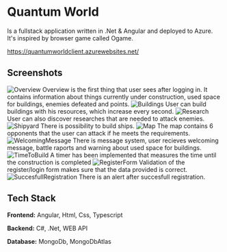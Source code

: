
# Quantum World

Is a fullstack application written in .Net & Angular and deployed to Azure. It's inspired by browser game called Ogame.

https://quantumworldclient.azurewebsites.net/


## Screenshots

![Overview](https://imgbox.com/WU0NTnVs.jpg)
Overview is the first thing that user sees after logging in. It contains information about things currently under construction, used space for buildings, enemies defeated and points.
![Buildings](https://imgbox.com/mmZa5odn)
User can build buildings with his resources, which increase every second.
![Research](https://imgbox.com/0B5TPghZ)
User can also discover researches that are needed to attack enemies.
![Shipyard](https://imgbox.com/WQR0A5xS)
There is possibility to build ships.
![Map](https://imgbox.com/PjUz1IFR)
The map contains 6 opponents that the user can attack if he meets the requirements.
![WelcomingMessage](https://imgbox.com/QwoaLg3R)
There is message system, user recieves welcoming message, battle raports and warning about used space for buildings.
![TimeToBuild](https://imgbox.com/N93hpRtG)
A timer has been implemented that measures the time until the construction is completed
![RegisterForm](https://imgbox.com/EwdJRIg6)
Validation of the register/login form makes sure that the data provided is correct.
![SuccesfullRegistration](https://imgbox.com/3UsrlLqU)
There is an alert after succesfull registration.



## Tech Stack

**Frontend:** Angular, Html, Css, Typescript

**Backend:** C#, .Net, WEB API

**Database:** MongoDb, MongoDbAtlas

